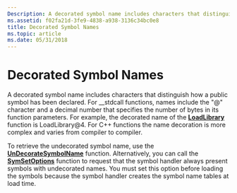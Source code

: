 ```yaml
---
Description: A decorated symbol name includes characters that distinguish how a public symbol has been declared.
ms.assetid: f02fa21d-3fe9-4838-a938-3136c34bc0e8
title: Decorated Symbol Names
ms.topic: article
ms.date: 05/31/2018
---
```


# Decorated Symbol Names

A decorated symbol name includes characters that distinguish how a public symbol has been declared. For \_\_stdcall functions, names include the "@" character and a decimal number that specifies the number of bytes in its function parameters. For example, the decorated name of the [**LoadLibrary**](/windows/win32/api/libloaderapi/nf-libloaderapi-loadlibrarya) function is LoadLibrary@4. For C++ functions the name decoration is more complex and varies from compiler to compiler.

To retrieve the undecorated symbol name, use the [**UnDecorateSymbolName**](/windows/desktop/api/Dbghelp/nf-dbghelp-undecoratesymbolname) function. Alternatively, you can call the [**SymSetOptions**](/windows/desktop/api/Dbghelp/nf-dbghelp-symsetoptions) function to request that the symbol handler always present symbols with undecorated names. You must set this option before loading the symbols because the symbol handler creates the symbol name tables at load time.

 

 